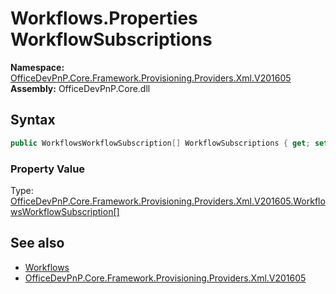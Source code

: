 # Workflows.Properties WorkflowSubscriptions
  

**Namespace:** [OfficeDevPnP.Core.Framework.Provisioning.Providers.Xml.V201605](OfficeDevPnP.Core.Framework.Provisioning.Providers.Xml.V201605.md)  
**Assembly:** OfficeDevPnP.Core.dll  
## Syntax
```C#
public WorkflowsWorkflowSubscription[] WorkflowSubscriptions { get; set; }
```

### Property Value
Type: [OfficeDevPnP.Core.Framework.Provisioning.Providers.Xml.V201605.WorkflowsWorkflowSubscription[]](OfficeDevPnP.Core.Framework.Provisioning.Providers.Xml.V201605.WorkflowsWorkflowSubscription.md)  

## See also
- [Workflows](OfficeDevPnP.Core.Framework.Provisioning.Providers.Xml.V201605.Workflows.md) 
- [OfficeDevPnP.Core.Framework.Provisioning.Providers.Xml.V201605](OfficeDevPnP.Core.Framework.Provisioning.Providers.Xml.V201605.md) 

